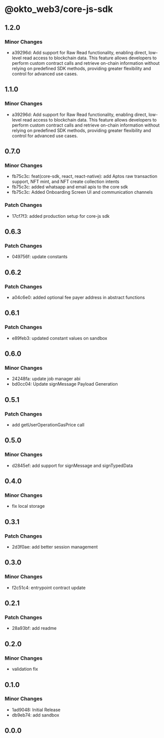 # @okto_web3/core-js-sdk

## 1.2.0

### Minor Changes

- a39296d: Add support for Raw Read functionality, enabling direct, low-level read access to blockchain data. This feature allows developers to perform custom contract calls and retrieve on-chain information without relying on predefined SDK methods, providing greater flexibility and control for advanced use cases.

## 1.1.0

### Minor Changes

- a39296d: Add support for Raw Read functionality, enabling direct, low-level read access to blockchain data. This feature allows developers to perform custom contract calls and retrieve on-chain information without relying on predefined SDK methods, providing greater flexibility and control for advanced use cases.

## 0.7.0

### Minor Changes

- fb75c3c: feat(core-sdk, react, react-native): add Aptos raw transaction support, NFT mint, and NFT create collection intents
- fb75c3c: added whatsapp and email apis to the core sdk
- fb75c3c: Added Onboarding Screen UI and communication channels

### Patch Changes

- 17cf7f3: added production setup for core-js sdk

## 0.6.3

### Patch Changes

- 049756f: update constants

## 0.6.2

### Patch Changes

- a04c6e0: added optional fee payer address in abstract functions

## 0.6.1

### Patch Changes

- e89feb3: updated constant values on sandbox

## 0.6.0

### Minor Changes

- 24248fa: update job manager abi
- bd0cc04: Update signMessage Payload Generation

## 0.5.1

### Patch Changes

- add getUserOperationGasPrice call

## 0.5.0

### Minor Changes

- d2845ef: add support for signMessage and signTypedData

## 0.4.0

### Minor Changes

- fix local storage

## 0.3.1

### Patch Changes

- 2d3f0ae: add better session management

## 0.3.0

### Minor Changes

- f2c51c4: entrypoint contract update

## 0.2.1

### Patch Changes

- 28a93bf: add readme

## 0.2.0

### Minor Changes

- validation fix

## 0.1.0

### Minor Changes

- 1ad9048: Initial Release
- db9eb74: add sandbox

## 0.0.0
